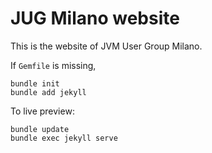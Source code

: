 JUG Milano website
======

This is the website of JVM User Group Milano.

If `Gemfile` is missing,

```
bundle init
bundle add jekyll
```

To live preview:

```
bundle update
bundle exec jekyll serve
```
